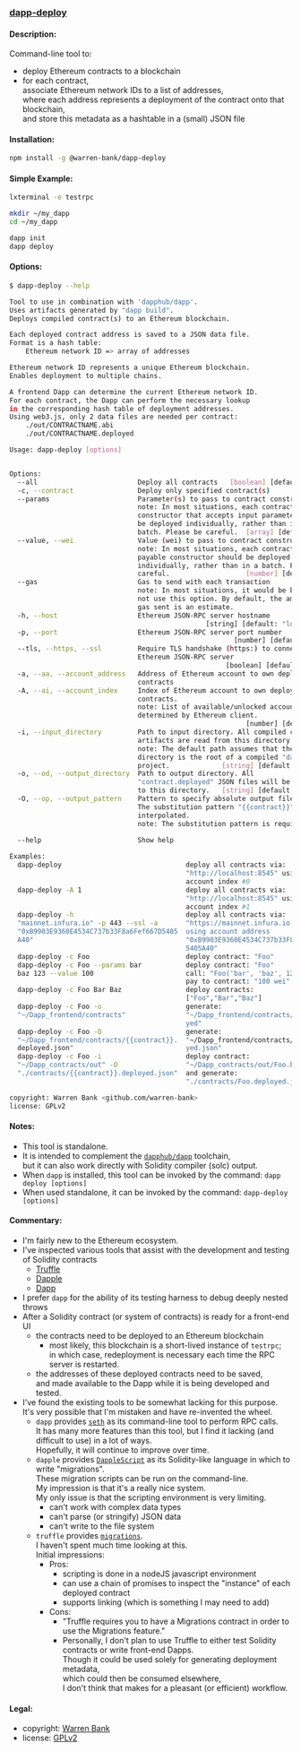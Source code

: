 ### [dapp-deploy](https://github.com/warren-bank/dapp-deploy)

#### Description:

Command-line tool to:
* deploy Ethereum contracts to a blockchain
* for each contract,<br>
  associate Ethereum network IDs to a list of addresses,<br>
  where each address represents a deployment of the contract onto that blockchain,<br>
  and store this metadata as a hashtable in a (small) JSON file

#### Installation:

```bash
npm install -g @warren-bank/dapp-deploy
```

#### Simple Example:

```bash
lxterminal -e testrpc

mkdir ~/my_dapp
cd ~/my_dapp

dapp init
dapp deploy
```

#### Options:

```bash
$ dapp-deploy --help

Tool to use in combination with 'dapphub/dapp'.
Uses artifacts generated by "dapp build".
Deploys compiled contract(s) to an Ethereum blockchain.

Each deployed contract address is saved to a JSON data file.
Format is a hash table:
    Ethereum network ID => array of addresses

Ethereum network ID represents a unique Ethereum blockchain.
Enables deployment to multiple chains.

A frontend Dapp can determine the current Ethereum network ID.
For each contract, the Dapp can perform the necessary lookup
in the corresponding hash table of deployment addresses.
Using web3.js, only 2 data files are needed per contract:
    ./out/CONTRACTNAME.abi
    ./out/CONTRACTNAME.deployed

Usage: dapp-deploy [options]


Options:
  --all                         Deploy all contracts   [boolean] [default: true]
  -c, --contract                Deploy only specified contract(s)        [array]
  --params                      Parameter(s) to pass to contract constructor(s)
                                note: In most situations, each contract having a
                                constructor that accepts input parameters should
                                be deployed individually, rather than in a
                                batch. Please be careful.  [array] [default: []]
  --value, --wei                Value (wei) to pass to contract constructor(s)
                                note: In most situations, each contract having a
                                payable constructor should be deployed
                                individually, rather than in a batch. Please be
                                careful.                   [number] [default: 0]
  --gas                         Gas to send with each transaction
                                note: In most situations, it would be better to
                                not use this option. By default, the amount of
                                gas sent is an estimate.                [number]
  -h, --host                    Ethereum JSON-RPC server hostname
                                                 [string] [default: "localhost"]
  -p, --port                    Ethereum JSON-RPC server port number
                                                        [number] [default: 8545]
  --tls, --https, --ssl         Require TLS handshake (https:) to connect to
                                Ethereum JSON-RPC server
                                                      [boolean] [default: false]
  -a, --aa, --account_address   Address of Ethereum account to own deployed
                                contracts                               [string]
  -A, --ai, --account_index     Index of Ethereum account to own deployed
                                contracts.
                                note: List of available/unlocked accounts is
                                determined by Ethereum client.
                                                           [number] [default: 0]
  -i, --input_directory         Path to input directory. All compiled contract
                                artifacts are read from this directory.
                                note: The default path assumes that the current
                                directory is the root of a compiled "dapp"
                                project.             [string] [default: "./out"]
  -o, --od, --output_directory  Path to output directory. All
                                "contract.deployed" JSON files will be written
                                to this directory.   [string] [default: "./out"]
  -O, --op, --output_pattern    Pattern to specify absolute output file path.
                                The substitution pattern "{{contract}}" will be
                                interpolated.
                                note: The substitution pattern is required.
                                                                        [string]
  --help                        Show help                              [boolean]

Examples:
  dapp-deploy                               deploy all contracts via:
                                            "http://localhost:8545" using
                                            account index #0
  dapp-deploy -A 1                          deploy all contracts via:
                                            "http://localhost:8545" using
                                            account index #1
  dapp-deploy -h                            deploy all contracts via:
  "mainnet.infura.io" -p 443 --ssl -a       "https://mainnet.infura.io:443"
  "0xB9903E9360E4534C737b33F8a6Fef667D5405  using account address
  A40"                                      "0xB9903E9360E4534C737b33F8a6Fef667D
                                            5405A40"
  dapp-deploy -c Foo                        deploy contract: "Foo"
  dapp-deploy -c Foo --params bar           deploy contract: "Foo"
  baz 123 --value 100                       call: "Foo('bar', 'baz', 123)"
                                            pay to contract: "100 wei"
  dapp-deploy -c Foo Bar Baz                deploy contracts:
                                            ["Foo","Bar","Baz"]
  dapp-deploy -c Foo -o                     generate:
  "~/Dapp_frontend/contracts"               "~/Dapp_frontend/contracts/Foo.deplo
                                            yed"
  dapp-deploy -c Foo -O                     generate:
  "~/Dapp_frontend/contracts/{{contract}}.  "~/Dapp_frontend/contracts/Foo.deplo
  deployed.json"                            yed.json"
  dapp-deploy -c Foo -i                     deploy contract:
  "~/Dapp_contracts/out" -O                 "~/Dapp_contracts/out/Foo.bin"
  "./contracts/{{contract}}.deployed.json"  and generate:
                                            "./contracts/Foo.deployed.json"

copyright: Warren Bank <github.com/warren-bank>
license: GPLv2
```

#### Notes:

* This tool is standalone.
* It is intended to complement the [`dapphub/dapp`](https://github.com/dapphub/dapp) toolchain,<br>
  but it can also work directly with Solidity compiler (solc) output.
* When `dapp` is installed, this tool can be invoked by the command: `dapp deploy [options]`
* When used standalone, it can be invoked by the command: `dapp-deploy [options]`

#### Commentary:

* I'm fairly new to the Ethereum ecosystem.
* I've inspected various tools that assist with the development and testing of Solidity contracts
  * [Truffle](https://github.com/trufflesuite/truffle)
  * [Dapple](https://github.com/dapphub/dapple)
  * [Dapp](https://github.com/dapphub/dapp)
* I prefer `dapp` for the ability of its testing harness to debug deeply nested throws
* After a Solidity contract (or system of contracts) is ready for a front-end UI
  * the contracts need to be deployed to an Ethereum blockchain
    * most likely, this blockchain is a short-lived instance of `testrpc`;<br>
      in which case, redeployment is necessary each time the RPC server is restarted.
  * the addresses of these deployed contracts need to be saved,<br>
    and made available to the Dapp while it is being developed and tested.
* I've found the existing tools to be somewhat lacking for this purpose.<br>
  It's very possible that I'm mistaken and have re-invented the wheel.
  * `dapp` provides [`seth`](https://github.com/dapphub/seth) as its command-line tool to perform RPC calls.<br>
    It has many more features than this tool, but I find it lacking (and difficult to use) in a lot of ways.<br>
    Hopefully, it will continue to improve over time.
  * `dapple` provides [`DappleScript`](http://dapple.readthedocs.io/en/master/dapplescript/) as its Solidity-like language in which to write "migrations".<br>
    These migration scripts can be run on the command-line.<br>
    My impression is that it's a really nice system.<br>
    My only issue is that the scripting environment is very limiting.
    * can't work with complex data types
    * can't parse (or stringify) JSON data
    * can't write to the file system
  * `truffle` provides [`migrations`](http://truffleframework.com/docs/getting_started/migrations).<br>
    I haven't spent much time looking at this.<br>
    Initial impressions:
    * Pros:
      * scripting is done in a nodeJS javascript environment
      * can use a chain of promises to inspect the "instance" of each deployed contract
      * supports linking (which is something I may need to add)
    * Cons:
      * "Truffle requires you to have a Migrations contract in order to use the Migrations feature."
      * Personally, I don't plan to use Truffle to either test Solidity contracts or write front-end Dapps.<br>
        Though it could be used solely for generating deployment metadata,<br>
        which could then be consumed elsewhere,<br>
        I don't think that makes for a pleasant (or efficient) workflow.

#### Legal:

* copyright: [Warren Bank](https://github.com/warren-bank)
* license: [GPLv2](https://www.gnu.org/licenses/old-licenses/gpl-2.0.txt)
